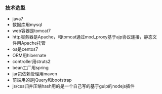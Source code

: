 ### 技术选型 ###

- java7
- 数据库用mysql
- web容器是tomcat7
- http服务器是Apache，和tomcat通过mod_proxy基于ajp协议连接，静态文件用Apache托管
- os是centos7
- ORM用hibernate
- controller用struts2
- bean工厂用spring
- jar包依赖管理用maven
- 前端用的是jQuery和bootstrap
- js/css归并压缩hash用的是一个自己写的基于gulp的nodejs插件
